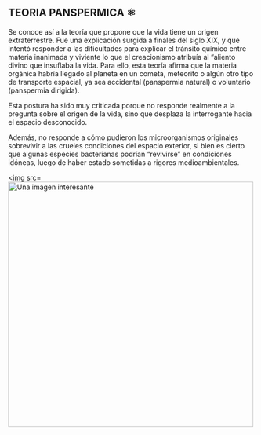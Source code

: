 ## TEORIA PANSPERMICA ⚛️
Se conoce así a la teoría que propone que la vida tiene un origen extraterrestre. Fue una explicación surgida a finales del siglo XIX, y que intentó responder a las dificultades para explicar el tránsito químico entre materia inanimada y viviente lo que el creacionismo atribuía al “aliento divino que insuflaba la vida. Para ello, esta teoría afirma que la materia orgánica habría llegado al planeta en un cometa, meteorito o algún otro tipo de transporte espacial, ya sea accidental (panspermia natural) o voluntario (panspermia dirigida).

Esta postura ha sido muy criticada porque no responde realmente a la pregunta sobre el origen de la vida, sino que desplaza la interrogante hacia el espacio desconocido.

Además, no responde a cómo pudieron los microorganismos originales sobrevivir a las crueles condiciones del espacio exterior, si bien es cierto que algunas especies bacterianas podrían “revivirse” en condiciones idóneas, luego de haber estado sometidas a rigores medioambientales.

<img src=<img src="https://www.muyinteresante.com/wp-content/uploads/sites/5/2023/04/11/643517e853823.jpeg" alt="Una imagen interesante" width="500" height="auto" /> 
